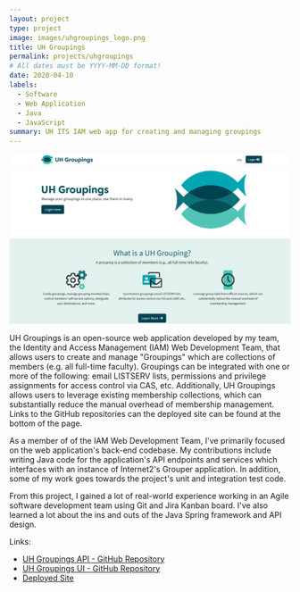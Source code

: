 ```yaml
---
layout: project
type: project
image: images/uhgroupings_logo.png
title: UH Groupings
permalink: projects/uhgroupings
# All dates must be YYYY-MM-DD format!
date: 2020-04-10
labels:
  - Software
  - Web Application
  - Java
  - JavaScript
summary: UH ITS IAM web app for creating and managing groupings
---
```


<img class="ui image" src="../images/uhgroupings_landing.png">

UH Groupings is an open-source web application developed by my team, the Identity and Access Management (IAM) Web Development Team, that allows users to create and manage "Groupings" which are collections of members (e.g. all full-time faculty). Groupings can be integrated with one or more of the following: email LISTSERV lists, permissions and privilege assignments for access control via CAS, etc. Additionally, UH Groupings allows users to leverage existing membership collections, which can substantially reduce the manual overhead of membership management. Links to the GitHub repositories can the deployed site can be found at the bottom of the page.

As a member of of the IAM Web Development Team, I've primarily focused on the web application's back-end codebase. My contributions include writing Java code for the application's API endpoints and services which interfaces with an instance of Internet2's Grouper application. In addition, some of my work goes towards the project's unit and integration test code. 

From this project, I gained a lot of real-world experience working in an Agile software development team using Git and Jira Kanban board. I've also learned a lot about the ins and outs of the Java Spring framework and API design. 

Links:
- [UH Groupings API - GitHub Repository](https://github.com/uhawaii-system-its-ti-iam/uh-groupings-api)
- [UH Groupings UI - GitHub Repository](https://github.com/uhawaii-system-its-ti-iam/uh-groupings-ui)
- [Deployed Site](https://www.hawaii.edu/its/uhgroupings/)





